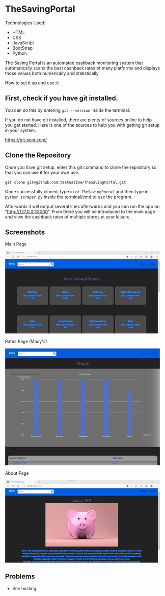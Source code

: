 # TheSavingPortal

Technologies Used:
* HTML
* CSS
* JavaScript
* BootStrap
* Python

The Saving Portal is an automated cashback monitoring system that automatically scans the best cashback rates of many platforms and displays those values both numerically and statistically.

How to set it up and use it:

First, check if you have git installed.
---------------------------------------------------------------

You can do this by entering `git --version` inside the terminal.

If you do not have git installed, there are plenty of sources online to help you get started.
Here is one of the sources to help you with getting git setup in your system.
                                                                            
https://git-scm.com/

Clone the Repository
---------------------------------------------------------------
Once you have git setup, enter this git command to clone the repository so that you can use it for your own use.

`git clone git@github.com:teateatime/TheSavingPortal.git`

Once successfully cloned, type in `cd TheSavingPortal` and then type in `python scraper.py` inside the terminal/cmd to use the program.

Afterwards it will output several lines afterwards and you can run the app on 
"http://127.0.0.1:5000". From there you will be introduced to the main page and view the cashback rates
of multiple stores at your leisure.

Screenshots
---------------------------------------------------------------
Main Page

![MainTSPPage](https://github.com/teateatime/TheSavingPortal/blob/main/static/screenshots/TSP_MainPage.png)

Rates Page (Macy's)

![TSP_MacysRatePageImg](https://github.com/teateatime/TheSavingPortal/blob/main/static/screenshots/TSP_MacysRatePage.png)

About Page

![AboutTSP](https://github.com/teateatime/TheSavingPortal/blob/main/static/screenshots/TSP_AboutPage.png)

## Problems
* Site hosting
